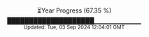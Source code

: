 <p align="center">
⏳Year Progress (67.35 %)<br>
████████████████████▁▁▁▁▁▁▁▁▁▁ <br>
<sub>Updated: Tue, 03 Sep 2024 12:04:01 GMT</sub>
</p>

